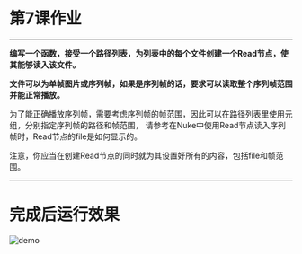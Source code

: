 # 第7课作业
---
**编写一个函数，接受一个路径列表，为列表中的每个文件创建一个Read节点，使其能够读入该文件。**

**文件可以为单帧图片或序列帧，如果是序列帧的话，要求可以读取整个序列帧范围并能正常播放。**

为了能正确播放序列帧，需要考虑序列帧的帧范围，因此可以在路径列表里使用元组，分别指定序列帧的路径和帧范围，
请参考在Nuke中使用Read节点读入序列帧时，Read节点的file是如何显示的。

注意，你应当在创建Read节点的同时就为其设置好所有的内容，包括file和帧范围。

-------
# 完成后运行效果
![demo](https://i.loli.net/2020/04/18/x1OpV6PKBjEbrQF.gif)